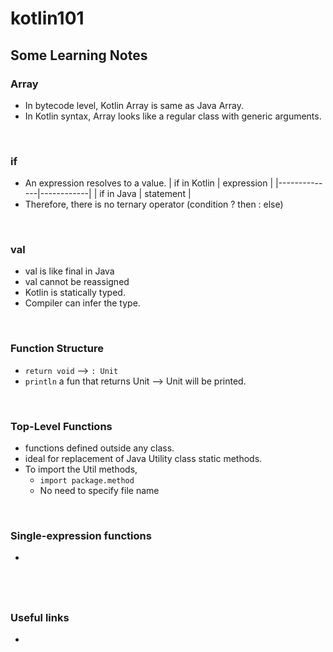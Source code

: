 # kotlin101

## Some Learning Notes ##

### Array ###
* In bytecode level, Kotlin Array is same as Java Array. 
* In Kotlin syntax, Array looks like a regular class with generic arguments.  

&nbsp;

### if ###
* An expression resolves to a value.
| if in Kotlin | expression |
|--------------|------------|
| if in Java   | statement  |
* Therefore, there is no ternary operator (condition ? then : else)

&nbsp;

### val ###
* val is like final in Java
* val cannot be reassigned
* Kotlin is statically typed. 
* Compiler can infer the type. 

&nbsp;

### Function Structure ###
* `return void` --> `: Unit`
* `println` a fun that returns Unit --> Unit will be printed.  

&nbsp;

### Top-Level Functions ###
* functions defined outside any class.
* ideal for replacement of Java Utility class static methods. 
* To import the Util methods,  
  * `import package.method`
  * No need to specify file name

&nbsp;

### Single-expression functions ###
* 

&nbsp;
----
### Useful links ###
* []()